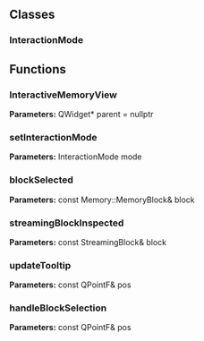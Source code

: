 
## Classes

### InteractionMode




## Functions

### InteractiveMemoryView



**Parameters:** QWidget* parent = nullptr

### setInteractionMode



**Parameters:** InteractionMode mode

### blockSelected



**Parameters:** const Memory::MemoryBlock& block

### streamingBlockInspected



**Parameters:** const StreamingBlock& block

### updateTooltip



**Parameters:** const QPointF& pos

### handleBlockSelection



**Parameters:** const QPointF& pos
